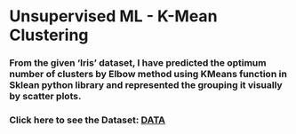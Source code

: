# Unsupervised ML - K-Mean Clustering

### From the given ‘Iris’ dataset, I have predicted the optimum number of clusters by Elbow method using KMeans function in Sklean python library and represented the grouping it visually by scatter plots.
### Click here to see the Dataset: [DATA](https://raw.githubusercontent.com/sumeet-sonkusare/The-Sparks-Foundation-GRIP-Task-2/main/Iris.csv)
